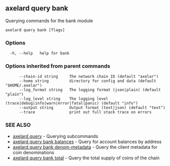 ## axelard query bank

Querying commands for the bank module

```
axelard query bank [flags]
```

### Options

```
  -h, --help   help for bank
```

### Options inherited from parent commands

```
      --chain-id string     The network chain ID (default "axelar")
      --home string         directory for config and data (default "$HOME/.axelar")
      --log_format string   The logging format (json|plain) (default "plain")
      --log_level string    The logging level (trace|debug|info|warn|error|fatal|panic) (default "info")
      --output string       Output format (text|json) (default "text")
      --trace               print out full stack trace on errors
```

### SEE ALSO

- [axelard query](/cli-docs/v0_31_2/axelard_query) - Querying subcommands
- [axelard query bank balances](/cli-docs/v0_31_2/axelard_query_bank_balances) - Query for account balances by address
- [axelard query bank denom-metadata](/cli-docs/v0_31_2/axelard_query_bank_denom-metadata) - Query the client metadata for coin denominations
- [axelard query bank total](/cli-docs/v0_31_2/axelard_query_bank_total) - Query the total supply of coins of the chain
